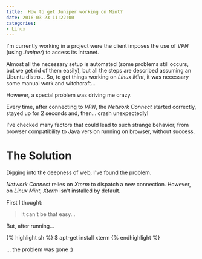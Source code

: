 ```yaml
---
title:  How to get Juniper working on Mint?
date: 2016-03-23 11:22:00
categories:
- Linux
---
```

I'm currently working in a project were the client imposes the use of _VPN_ (using _Juniper_) to access its intranet.

Almost all the necessary setup is automated (some problems still occurs, but we get rid of them easily), but all the steps are described assuming an Ubuntu distro...
So, to get things working on _Linux Mint_, it was necessary some manual work and witchcraft...

However, a special problem was driving me crazy.

Every time, after connecting to _VPN_, the _Network Connect_ started correctly, stayed up for 2 seconds and, then... crash unexpectedly!

I've checked many factors that could lead to such strange behavior, from browser compatibility to Java version running on browser, without success.

# The Solution

Digging into the deepness of web, I've found the problem.

_Network Connect_ relies on *Xterm* to dispatch a new connection.
However, on _Linux Mint_, _Xterm_ isn't installed by default.

First I thought:

> It can't be that easy...

But, after running...

{% highlight sh %}
$ apt-get install xterm
{% endhighlight %}

... the problem was gone :)
